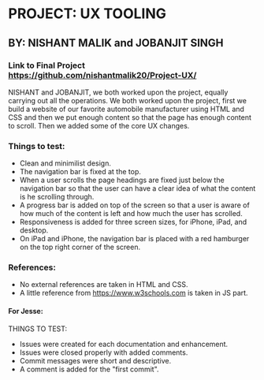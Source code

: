 # PROJECT: UX TOOLING
## BY: NISHANT MALIK and JOBANJIT SINGH
### Link to Final Project https://github.com/nishantmalik20/Project-UX/
NISHANT and JOBANJIT, we both worked upon the project, equally carrying out all the operations. We both worked upon the project, first we build a website of our favorite automobile manufacturer using HTML and CSS and then we put enough content so that the page has enough content to scroll. Then we added some of the core UX changes.
 ### Things to test:
- Clean and minimilist design.
- The navigation bar is fixed at the top.
- When a user scrolls the page headings are fixed just below the navigation bar so that the user can have a clear idea of what the content is he scrolling through.
- A progress bar is added on top of the screen so that a user is aware of how much of the content is left and how much the user has scrolled.
- Responsiveness is added for three screen sizes, for iPhone, iPad, and desktop.
- On iPad and iPhone, the navigation bar is placed with a red hamburger on the top right corner of the screen.
### References:
- No external references are taken in HTML and CSS.
- A little reference from https://www.w3schools.com  is taken in JS part.  

#### For Jesse:
THINGS TO TEST:

- Issues were created for each documentation and enhancement. 
- Issues were closed properly with added comments.
- Commit messages were short and descriptive.
- A comment is added for the "first commit".
